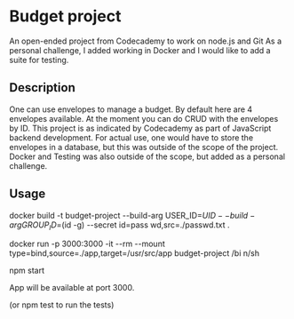# Budget project
An open-ended project from Codecademy to work on node.js and Git
As a personal challenge, I added working in Docker and I would like to add a suite for testing.

## Description
One can use envelopes to manage a budget. By default here are 4 envelopes available. At the moment you can do CRUD with the envelopes by ID.
This project is as indicated by Codecademy as part of JavaScript backend development. For actual use, one would have to store the envelopes in a database, but this was outside of the scope of the project.
Docker and Testing was also outside of the scope, but added as a personal challenge.


## Usage
docker build -t budget-project --build-arg USER_ID=$UID --build-arg GROUP_ID=$(id -g) --secret id=pass
wd,src=./passwd.txt .

docker run -p 3000:3000 -it --rm --mount type=bind,source=./app,target=/usr/src/app budget-project /bi
n/sh

npm start

App will be available at port 3000.

(or npm test to run the tests)